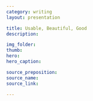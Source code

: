 ```yaml
---
category: writing
layout: presentation

title: Usable, Beautiful, Good
description:

img_folder:
thumb:
hero:
hero_caption:

source_preposition:
source_name:
source_link:

---
```

